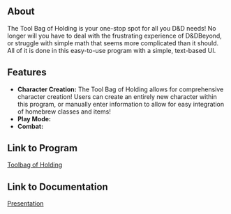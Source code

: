 ## About
The Tool Bag of Holding is your one-stop spot for all you D&D needs!
No longer will you have to deal with the frustrating experience of D&DBeyond, or struggle with simple math that seems more complicated than it should. All of it is done in this easy-to-use program with a simple, text-based UI.

## Features
- **Character Creation:** The Tool Bag of Holding allows for comprehensive character creation! Users can create an entirely new character within this program, or manually enter information to allow for easy integration of homebrew classes and items!
- **Play Mode:**
- **Combat:**

## Link to Program

<a href= "https://github.com/KJ322/toolbag-of-holding">Toolbag of Holding</a>

## Link to Documentation

<a href="docs/presentation/index.html">Presentation</a>

